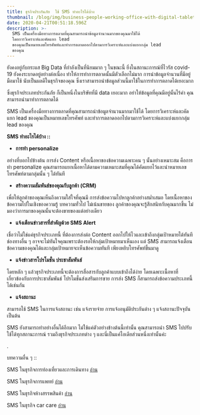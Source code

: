 ```yaml
---
title: ธุรกิจประกันภัย  ใช้ SMS ทำอะไรได้บ้าง
thumbnail: /blog/img/business-people-working-office-with-digital-tablet_1301-6586.jpg
date: 2020-04-21T00:51:18.596Z
description: >-
  SMS เป็นเครื่องมือทางการตลาดที่คุณสามารถนำข้อมูลจำนวนมากของคุณมาใช้ได้
  โดยการวิเคราะห์และคัดแยก lead
  ของคุณเป็นหมายเลขโทรศัพท์และทำการตลาดออกไปตามการวิเคราะห์และแบ่งแยกกลุ่ม lead
  ของคุณ
---
```

ยังคงอยู่กับกระแส Big Data ที่กำลังเป็นที่นิยมมาก ๆ ในขณะนี้ ยิ่งในสถานะการณ์ที่ไวรัส covid-19 ยังคงระบาดอยู่อย่างต่อเนื่อง ทำให้การทำการตลาดนั้นมีตัวเลือกไม่มาก การนำข้อมูลจำนวนที่มีอยู่มือมาใช้ นับเป็นผลดีในธุรกิจของคุณ ซึ่งเราสามารถนำข้อมูลส่วนนี้มาใช้ในการทำการตลาดได้เยอะมาก

ซึ่งธุรกิจประเภทประกันภัย ก็เป็นหนึ่งในบริษัทที่มี data เยอะมาก อย่าให้ข้อมูลที่คุณมีอยู่นั้นไร้ค่า คุณสามารถนำมาทำการตลาดได้

SMS เป็นเครื่องมือทางการตลาดที่คุณสามารถนำข้อมูลจำนวนมากมาใช้ได้ โดยการวิเคราะห์และคัดแยก lead ของคุณเป็นหมายเลขโทรศัพท์ และทำการตลาดออกไปตามการวิเคราะห์และแบ่งแยกกลุ่ม lead ของคุณ 



**SMS ทำอะไรได้บ้าง ::**

* **การทำ personalize**

อย่างที่บอกไปข้างต้น การส่ง Content หรือเนื้อหาของข้อความเฉพาะคน ๆ นั้นอย่างเหมาะสม คือการทำ personalize คุณสามารถแยกเนื้อหาได้ตามความเหมาะสมที่คุณได้คัดแยกไว้และนำหมายเลขโทรศัพท์ตามกลุ่มนั้น ๆ ได้ทันที



* **สร้างความสัมพันธ์ของคุณกับลูกค้า (CRM)**

เพื่อให้ลูกค้าของคุณเห็นถึงความใส่ใจที่คุณมี การส่งข้อความไปหาลูกค้าอย่างสม่ำเสมอ โดยเนื้อหาของข้อความไปในเชิงของความรู้ บทความทั่วไป ไม่เน้นขายของ ลูกค้าของคุณจะรู้สึกสนิทกับคุณมากขึ้น ไม่มองว่าการมาของคุณนั้นจะต้องขายของแต่อย่างเดียว



* **แจ้งเตือนข่าวสารที่สำคัญด้วย SMS Alert**

เชื่อว่าไม่ใช่แค่ธุรกิจประเภทนี้ ที่ต้องการส่งต่อ Content ออกไปให้ไวและเข้าถึงกลุ่มเป้าหมายได้ทันที ช่องทางอื่น ๆ อาจจะไม่ทันใจคุณเพราะต้องรอให้กลุ่มเป้าหมายมาเห็นเอง แต่ SMS สามารถแจ้งเตือนข้อความของคุณได้และกลุ่มเป้าหมายจะเห็นข้อความทันที เพียงหยิบโทรศัพท์ขึ้นมาดู



* **แจ้งข่าวสารโปรโมชั่น ประชาสัมพันธ์**  

โดยหลัก ๆ แล้วธุรกิจประเภทนี้จะต้องการสื่อสารกับลูกค้าแบบเข้าถึงได้ง่าย โดยเฉพาะเนื้อหาที่เกี่ยวข้องกับการประชาสัมพันธ์ โปรโมชั่นส่งเสริมการขาย การส่ง SMS ก็สามารถส่งข้อความประเภทนี้ได้เช่นกัน



* **แจ้งสถานะ**

สามารถใช้ SMS ในการแจ้งสถานะ เช่น แจ้งรายจ่าย การแจ้งอนุมัติประกันต่าง ๆ แจ้งสถานะปัจจุบันเป็นต้น



SMS ยังสามารถทำอย่างอื่นได้อีกมาก ไม่ใช้แค่ตัวอย่างข้างต้นนี้เท่านั้น คุณสามารถนำ SMS ไปปรับใช้ได้ทุกสถานะการณ์ รวมถึงธุรกิจประเภทต่าง ๆ  และนี่เป็นแค่ไอเดียส่วนหนึ่งเท่านั้นค่ะ

.

บทความอื่น ๆ ::

SMS ในธุรกิจการท่องเที่ยวและการเดินทาง [อ่าน](http://www.thaibulksms.com/blog/2019-08-30-%E0%B8%98%E0%B8%B8%E0%B8%A3%E0%B8%81%E0%B8%B4%E0%B8%88%E0%B8%81%E0%B8%B2%E0%B8%A3%E0%B8%97%E0%B9%88%E0%B8%AD%E0%B8%87%E0%B9%80%E0%B8%97%E0%B8%B5%E0%B9%88%E0%B8%A2%E0%B8%A7%E0%B9%81%E0%B8%A5%E0%B8%B0%E0%B8%81%E0%B8%B2%E0%B8%A3%E0%B9%80%E0%B8%94%E0%B8%B4%E0%B8%99%E0%B8%97%E0%B8%B2%E0%B8%87-%E0%B8%81%E0%B8%B1%E0%B8%9A%E0%B8%81%E0%B8%B2%E0%B8%A3%E0%B8%9A%E0%B8%A3%E0%B8%B4%E0%B8%81%E0%B8%B2%E0%B8%A3%E0%B8%94%E0%B9%89%E0%B8%A7%E0%B8%A2-sms/)

SMS ในธุรกิจการแพทย์ [อ่าน](http://www.thaibulksms.com/blog/2019-07-31-sms-%E0%B8%81%E0%B8%B1%E0%B8%9A%E0%B8%81%E0%B8%B2%E0%B8%A3%E0%B9%81%E0%B8%9E%E0%B8%97%E0%B8%A2%E0%B9%8C-%E0%B8%95%E0%B8%B1%E0%B8%A7%E0%B8%8A%E0%B9%88%E0%B8%A7%E0%B8%A2%E0%B8%94%E0%B8%B5%E0%B9%86%E0%B8%97%E0%B8%B5%E0%B9%88%E0%B8%AB%E0%B8%A5%E0%B8%B2%E0%B8%A2%E0%B9%86%E0%B8%84%E0%B8%99%E0%B8%A1%E0%B8%AD%E0%B8%87%E0%B8%82%E0%B9%89%E0%B8%B2%E0%B8%A1/)

SMS ในธุรกิจห้างสรรพสินค้า [อ่าน](http://www.thaibulksms.com/blog/2019-07-12-%E2%80%9C%E0%B8%AB%E0%B9%89%E0%B8%B2%E0%B8%87%E0%B8%AA%E0%B8%A3%E0%B8%A3%E0%B8%9E%E0%B8%AA%E0%B8%B4%E0%B8%99%E0%B8%84%E0%B9%89%E0%B8%B2%E0%B8%99%E0%B8%B3-sms-%E0%B8%A1%E0%B8%B2%E0%B9%83%E0%B8%8A%E0%B9%89%E0%B8%97%E0%B8%B3%E0%B8%AD%E0%B8%B0%E0%B9%84%E0%B8%A3%E2%80%9D/)

SMS ในธุรกิจ car care [อ่าน](http://www.thaibulksms.com/blog/2019-07-11-%E0%B9%83%E0%B8%8A%E0%B9%89-sms-%E0%B9%80%E0%B8%9E%E0%B8%B4%E0%B9%88%E0%B8%A1%E0%B8%A5%E0%B8%B9%E0%B8%81%E0%B8%84%E0%B9%89%E0%B8%B2%E0%B9%84%E0%B8%94%E0%B9%89%E0%B8%AD%E0%B8%A2%E0%B9%88%E0%B8%B2%E0%B8%87%E0%B9%84%E0%B8%A3-%E0%B9%83%E0%B8%99%E0%B8%98%E0%B8%B8%E0%B8%A3%E0%B8%81%E0%B8%B4%E0%B8%88-car-care/)

